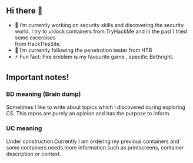 ## Hi there 👋

- 🔭 I’m currently working on security skills and discovering the security world. I try to unlock containers from TryHackMe and in the past I tried some excersises <br>
from HackThisSite.<br>
- 🌱 I’m currently following the penetration tester from HTB<br>
- ⚡ Fun fact: Fire emblem is my favourite game , specific Birthright.<br>


## Important notes!
### BD meaning (Brain dump)
Sometimes I like to write about topics which I discovered during exploring CS. This repos are purely an opinion and has the purpose to inform.
### UC meaning
Under construction.Currently I am ordering my previous containers and some containers needs more information such as printscreens, container description or context.
